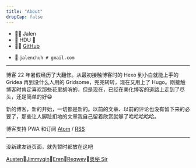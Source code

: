 ```yaml
---
title: "About"
dropCap: false
---
```


- :raising_hand_man: Jalen
- :school: HDU :robot:
- :man_technologist: [GitHub]
<!-- - :penguin: 1098870059 -->
- :e-mail: `jalenchuh # gmail.com`

---

博客 22 年暑假经历了大翻修。从最初接触博客时的 Hexo 到小白就能上手的 Gridea 再到没什么人用的 Gridsome，兜兜转转，现在又用上了 Hugo。刚接触博客时肯定喜欢那些花里胡哨的，但是现在，已经在美化博客的道路上走到了尽头，还是简单的好:grin:

新的博客，新的开始，一切都是新的。以前的文章、以前的评论也没有留下来的必要了，那些让人脚趾扣地的文章我自己留着欣赏就够了哈哈哈哈哈。

博客支持 PWA 和订阅 [Atom] / [RSS]

---

没新建友链页面，就先暂时都放在这吧

[Austen]🔗[Jimmyqin]🔗[Eren]🔗[Reqwey]🔗[奥秘 Sir]

[GitHub]: https://github.com/jalenzz
[Atom]: /atom.xml
[RSS]: /rss.xml

[Austen]: https://blogbyme.cn/
[Jimmyqin]: https://jimmyqin.com/
[Eren]: https://www.erenship.com/
[Reqwey]: https://reqwey.vercel.app
[奥秘 Sir]: https://blog.say521.cn/
